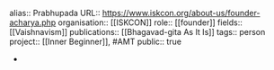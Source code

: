 alias:: Prabhupada
URL:: https://www.iskcon.org/about-us/founder-acharya.php
organisation:: [[ISKCON]] 
role:: [[founder]] 
fields:: [[Vaishnavism]] 
publications:: [[Bhagavad-gita As It Is]] 
tags:: person
project:: [[Inner Beginner]], #AMT 
public:: true

-